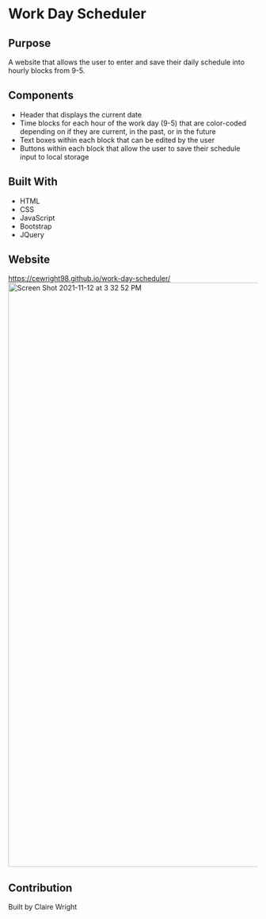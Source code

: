 # Work Day Scheduler

## Purpose
A website that allows the user to enter and save their daily schedule into hourly blocks from 9-5.

## Components
* Header that displays the current date
* Time blocks for each hour of the work day (9-5) that are color-coded depending on if they are current, in the past, or in the future
* Text boxes within each block that can be edited by the user
* Buttons within each block that allow the user to save their schedule input to local storage

## Built With
* HTML
* CSS
* JavaScript
* Bootstrap
* JQuery

## Website
https://cewright98.github.io/work-day-scheduler/
<img width="1178" alt="Screen Shot 2021-11-12 at 3 32 52 PM" src="https://user-images.githubusercontent.com/90212939/141530977-26328959-8a79-440f-a943-2ca8e9f491ae.png">


## Contribution
Built by Claire Wright
